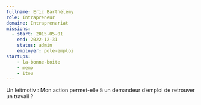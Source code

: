 ```yaml
---
fullname: Eric Barthélémy
role: Intrapreneur
domaine: Intraprenariat
missions:
  - start: 2015-05-01
    end: 2022-12-31
    status: admin
    employer: pole-emploi
startups:
    - la-bonne-boite
    - memo
    - itou
---
```


Un leitmotiv : Mon action permet-elle à un demandeur d’emploi de retrouver un travail ?
